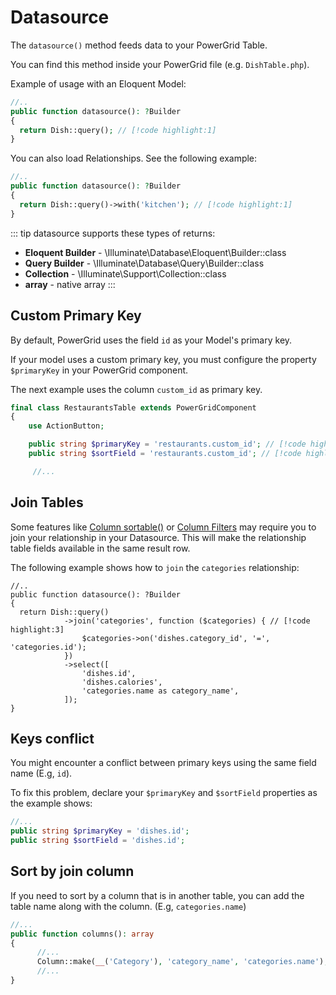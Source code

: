 # Datasource

The `datasource()` method feeds data to your PowerGrid Table.

You can find this method inside your PowerGrid file (e.g. `DishTable.php`).

Example of usage with an Eloquent Model:

```php
//..
public function datasource(): ?Builder
{
  return Dish::query(); // [!code highlight:1]
}
```

You can also load Relationships. See the following example:

```php
//..
public function datasource(): ?Builder
{
  return Dish::query()->with('kitchen'); // [!code highlight:1]
}
```

::: tip
datasource supports these types of returns:
* **Eloquent Builder** - \Illuminate\Database\Eloquent\Builder::class
* **Query Builder** - \Illuminate\Database\Query\Builder::class
* **Collection** - \Illuminate\Support\Collection::class
* **array** - native array
:::

## Custom Primary Key

By default, PowerGrid uses the field `id` as your Model's primary key.

If your model uses a custom primary key, you must configure the property `$primaryKey` in your PowerGrid component.

The next example uses the column `custom_id` as primary key.

```php
final class RestaurantsTable extends PowerGridComponent
{
    use ActionButton;

    public string $primaryKey = 'restaurants.custom_id'; // [!code highlight:1]
    public string $sortField = 'restaurants.custom_id'; // [!code highlight:1]

     //...
```

## Join Tables

Some features like [Column sortable()](include-columns?id=sortable) or [Column Filters](column-filters) may require you to join your relationship in your Datasource. This will make the relationship table fields available in the same result row.

The following example shows how to `join` the `categories` relationship:

```php{5-7}
//..
public function datasource(): ?Builder
{
  return Dish::query()
            ->join('categories', function ($categories) { // [!code highlight:3]
                $categories->on('dishes.category_id', '=', 'categories.id');
            })
            ->select([
                'dishes.id',
                'dishes.calories',
                'categories.name as category_name',
            ]);
}
```

## Keys conflict

You might encounter a conflict between primary keys using the same field name (E.g,  `id`).

To fix this problem, declare your `$primaryKey` and `$sortField` properties as the example shows:

```php
//...
public string $primaryKey = 'dishes.id';
public string $sortField = 'dishes.id';
```

## Sort by join column

If you need to sort by a column that is in another table, you can add the table name along with the column. (E.g, `categories.name`)

```php
//...
public function columns(): array
{
      //...
      Column::make(__('Category'), 'category_name', 'categories.name'),// [!code highlight:1]
      //...
}
```


